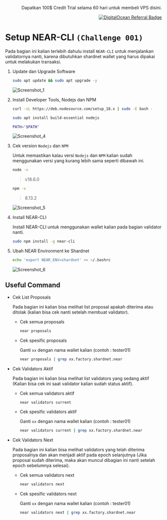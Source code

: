 <p align="right">Dapatkan 100$ Credit Trial selama 60 hari untuk membeli VPS disini.</p>
<p align="right"><a href="https://www.digitalocean.com/?refcode=825d86d58739&utm_campaign=Referral_Invite&utm_medium=Referral_Program&utm_source=badge"><img src="https://web-platforms.sfo2.cdn.digitaloceanspaces.com/WWW/Badge%201.svg" alt="DigitalOcean Referral Badge" /></a></p>

# Setup NEAR-CLI `(Challenge 001)`

Pada bagian ini kalian terlebih dahulu install `NEAR-CLI` untuk menjalankan validatornya nanti, karena dibutuhkan shardnet wallet yang harus dipakai untuk melakukan transaksi.

1. Update dan Upgrade Software

    ```bash
    sudo apt update && sudo apt upgrade -y
    ```
    
    ![Screenshot_1](https://user-images.githubusercontent.com/35837931/180377273-82a6460d-f439-48eb-b41f-b76f92ddb2ea.png)

    
2. Install Developer Tools, Nodejs dan NPM

    ```bash
    curl -sL https://deb.nodesource.com/setup_18.x | sudo -E bash -  

    sudo apt install build-essential nodejs

    PATH="$PATH"
    ```
    
    ![Screenshot_4](https://user-images.githubusercontent.com/35837931/180377875-646917a8-5df8-4e4e-9022-a47b7a49add5.png)

    
3. Cek version `Nodejs` dan `NPM`
    
    Untuk memastikan kalau versi `Nodejs` dan `NPM` kalian sudah menggunakan versi yang kurang lebih sama seperti dibawah ini.

    ```bash
    node -v
    ```
      >v18.6.0

    ```bash
    npm -v
    ```
      >8.13.2
    
    ![Screenshot_5](https://user-images.githubusercontent.com/35837931/180377988-d9776540-5790-480e-b791-d93364172571.png)

    
4. Install NEAR-CLI

    Install NEAR-CLI untuk menggunakan wallet kalian pada bagian validator nanti.
    
    ```bash
    sudo npm install -g near-cli
    ```
    
5. Ubah NEAR Environment ke Shardnet

    ```bash
    echo 'export NEAR_ENV=shardnet' >> ~/.bashrc
    ```
    
    ![Screenshot_6](https://user-images.githubusercontent.com/35837931/180378247-b50a5797-01f2-4b20-9d7b-af4811a1b7c0.png)

    
## Useful Command

- Cek List Proposals
    
    Pada bagian ini kalian bisa melihat list proposal apakah diterima atau ditolak (kalian bisa cek nanti setelah membuat validator).
    
    - Cek semua proposals
    
        ```bash
        near proposals
        ```
        
    - Cek spesific proposals

        Ganti `xx` dengan nama wallet kalian (contoh : tester01)

        ```bash
        near proposals | grep xx.factory.shardnet.near
        ```
        
- Cek Validators Aktif

    Pada bagian ini kalian bisa melihat list validators yang sedang aktif (Kalian bisa cek ini saat validator kalian sudah status aktif).
    
    - Cek semua validators aktif
    
        ```bash
        near validators current
        ```
        
    - Cek spesific validators aktif

        Ganti `xx` dengan nama wallet kalian (contoh : tester01)

        ```bash
        near validators current | grep xx.factory.shardnet.near
        ```
- Cek Validators Next

    Pada bagian ini kalian bisa melihat validators yang telah diterima proposalnya dan akan menjadi aktif pada epoch selanjutnya (Jika proposal sudah diterima, maka akan muncul dibagian ini nanti setelah epoch sebelumnya selesai).
    
    - Cek semua validators next
    
        ```bash
        near validators next
        ```
        
    - Cek spesific validators next

        Ganti `xx` dengan nama wallet kalian (contoh : tester01)

        ```bash
        near validators next | grep xx.factory.shardnet.near
        ```
